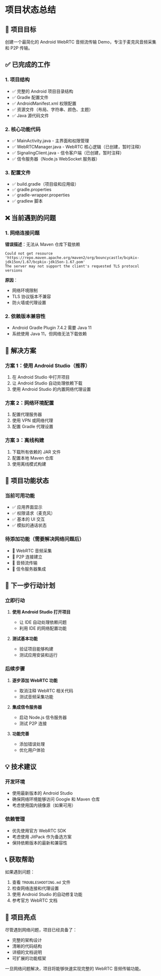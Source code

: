 # 项目状态总结

## 🎯 项目目标
创建一个最简化的 Android WebRTC 音频流传输 Demo，专注于麦克风音频采集和 P2P 传输。

## ✅ 已完成的工作

### 1. 项目结构
- ✅ 完整的 Android 项目目录结构
- ✅ Gradle 配置文件
- ✅ AndroidManifest.xml 权限配置
- ✅ 资源文件（布局、字符串、颜色、主题）
- ✅ Java 源代码文件

### 2. 核心功能代码
- ✅ MainActivity.java - 主界面和权限管理
- ✅ WebRTCManager.java - WebRTC 核心逻辑（已创建，暂时注释）
- ✅ SignalingClient.java - 信令客户端（已创建，暂时注释）
- ✅ 信令服务器（Node.js WebSocket 服务器）

### 3. 配置文件
- ✅ build.gradle（项目级和应用级）
- ✅ gradle.properties
- ✅ gradle-wrapper.properties
- ✅ gradlew 脚本

## ❌ 当前遇到的问题

### 1. 网络连接问题
**错误描述**：无法从 Maven 仓库下载依赖
```
Could not get resource 'https://repo.maven.apache.org/maven2/org/bouncycastle/bcpkix-jdk15on/1.67/bcpkix-jdk15on-1.67.pom'
The server may not support the client's requested TLS protocol versions
```

**原因**：
- 网络环境限制
- TLS 协议版本不兼容
- 防火墙或代理设置

### 2. 依赖版本兼容性
- Android Gradle Plugin 7.4.2 需要 Java 11
- 系统使用 Java 11，但网络无法下载依赖

## 🔧 解决方案

### 方案 1：使用 Android Studio（推荐）
1. 在 Android Studio 中打开项目
2. 让 Android Studio 自动处理依赖下载
3. 使用 Android Studio 的内置网络代理设置

### 方案 2：网络环境配置
1. 配置代理服务器
2. 使用 VPN 或网络代理
3. 配置 Gradle 代理设置

### 方案 3：离线构建
1. 下载所有依赖的 JAR 文件
2. 配置本地 Maven 仓库
3. 使用离线模式构建

## 📱 项目功能状态

### 当前可用功能
- ✅ 应用界面显示
- ✅ 权限请求（麦克风）
- ✅ 基本的 UI 交互
- ✅ 模拟的通话状态

### 待添加功能（需要解决网络问题后）
- 🔄 WebRTC 音频采集
- 🔄 P2P 连接建立
- 🔄 音频流传输
- 🔄 信令服务器集成

## 🚀 下一步行动计划

### 立即行动
1. **使用 Android Studio 打开项目**
   - 让 IDE 自动处理依赖问题
   - 利用 IDE 的网络配置功能

2. **测试基本功能**
   - 验证项目能够构建
   - 测试应用安装和运行

### 后续步骤
1. **逐步添加 WebRTC 功能**
   - 取消注释 WebRTC 相关代码
   - 测试音频采集功能

2. **集成信令服务器**
   - 启动 Node.js 信令服务器
   - 测试 P2P 连接

3. **功能完善**
   - 添加错误处理
   - 优化用户体验

## 💡 技术建议

### 开发环境
- 使用最新版本的 Android Studio
- 确保网络环境能够访问 Google 和 Maven 仓库
- 考虑使用国内镜像源（如果可用）

### 依赖管理
- 优先使用官方 WebRTC SDK
- 考虑使用 JitPack 作为备选方案
- 保持依赖版本的最新和兼容性

## 📞 获取帮助

如果遇到问题：
1. 查看 `TROUBLESHOOTING.md` 文件
2. 检查网络连接和代理设置
3. 使用 Android Studio 的自动修复功能
4. 参考官方 WebRTC 文档

## 🎉 项目亮点

尽管遇到网络问题，项目已经具备了：
- 完整的架构设计
- 清晰的代码结构
- 详细的文档说明
- 可扩展的功能框架

一旦网络问题解决，项目将能够快速实现完整的 WebRTC 音频传输功能。 